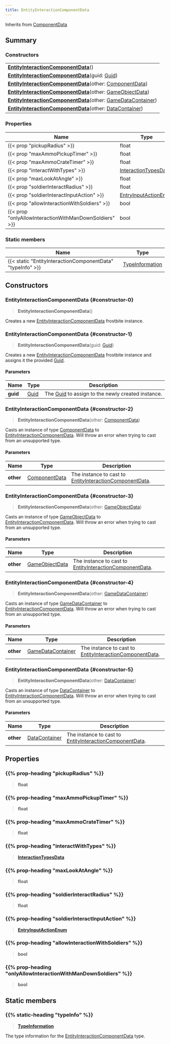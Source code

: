 ```yaml
---
title: EntityInteractionComponentData
---
```


Inherits from [ComponentData](/vext/ref/fb/componentdata)

## Summary

### Constructors

|  |
| --- |
| **[EntityInteractionComponentData](#constructor-0)**() |
| **[EntityInteractionComponentData](#constructor-1)**(guid: [Guid](/vext/ref/shared/type/guid)) |
| **[EntityInteractionComponentData](#constructor-2)**(other: [ComponentData](/vext/ref/fb/componentdata)) |
| **[EntityInteractionComponentData](#constructor-3)**(other: [GameObjectData](/vext/ref/fb/gameobjectdata)) |
| **[EntityInteractionComponentData](#constructor-4)**(other: [GameDataContainer](/vext/ref/fb/gamedatacontainer)) |
| **[EntityInteractionComponentData](#constructor-5)**(other: [DataContainer](/vext/ref/shared/type/datacontainer)) |

### Properties

| Name | Type |
| ---- | ---- |
| {{< prop "pickupRadius" >}} | float |
| {{< prop "maxAmmoPickupTimer" >}} | float |
| {{< prop "maxAmmoCrateTimer" >}} | float |
| {{< prop "interactWithTypes" >}} | [InteractionTypesData](/vext/ref/fb/interactiontypesdata) |
| {{< prop "maxLookAtAngle" >}} | float |
| {{< prop "soldierInteractRadius" >}} | float |
| {{< prop "soldierInteractInputAction" >}} | [EntryInputActionEnum](/vext/ref/fb/entryinputactionenum) |
| {{< prop "allowInteractionWithSoldiers" >}} | bool |
| {{< prop "onlyAllowInteractionWithManDownSoldiers" >}} | bool |

### Static members

| Name | Type |
| ---- | ---- |
| {{< static "EntityInteractionComponentData" "typeInfo" >}} | [TypeInformation](/vext/ref/shared/type/typeinformation) |

## Constructors

### EntityInteractionComponentData {#constructor-0}

> **EntityInteractionComponentData**()

Creates a new [EntityInteractionComponentData](/vext/ref/fb/entityinteractioncomponentdata) frostbite instance.

### EntityInteractionComponentData {#constructor-1}

> **EntityInteractionComponentData**(guid: [Guid](/vext/ref/shared/type/guid))

Creates a new [EntityInteractionComponentData](/vext/ref/fb/entityinteractioncomponentdata) frostbite instance and assigns it the provided [Guid](/vext/ref/shared/type/guid).

#### Parameters

| Name | Type | Description |
| ---- | ---- | ----------- |
| **guid** | [Guid](/vext/ref/shared/type/guid) | The [Guid](/vext/ref/shared/type/guid) to assign to the newly created instance. |

### EntityInteractionComponentData {#constructor-2}

> **EntityInteractionComponentData**(other: [ComponentData](/vext/ref/fb/componentdata))

Casts an instance of type [ComponentData](/vext/ref/fb/componentdata) to [EntityInteractionComponentData](/vext/ref/fb/entityinteractioncomponentdata). Will throw an error when trying to cast from an unsupported type.

#### Parameters

| Name | Type | Description |
| ---- | ---- | ----------- |
| **other** | [ComponentData](/vext/ref/fb/componentdata) | The instance to cast to [EntityInteractionComponentData](/vext/ref/fb/entityinteractioncomponentdata). |

### EntityInteractionComponentData {#constructor-3}

> **EntityInteractionComponentData**(other: [GameObjectData](/vext/ref/fb/gameobjectdata))

Casts an instance of type [GameObjectData](/vext/ref/fb/gameobjectdata) to [EntityInteractionComponentData](/vext/ref/fb/entityinteractioncomponentdata). Will throw an error when trying to cast from an unsupported type.

#### Parameters

| Name | Type | Description |
| ---- | ---- | ----------- |
| **other** | [GameObjectData](/vext/ref/fb/gameobjectdata) | The instance to cast to [EntityInteractionComponentData](/vext/ref/fb/entityinteractioncomponentdata). |

### EntityInteractionComponentData {#constructor-4}

> **EntityInteractionComponentData**(other: [GameDataContainer](/vext/ref/fb/gamedatacontainer))

Casts an instance of type [GameDataContainer](/vext/ref/fb/gamedatacontainer) to [EntityInteractionComponentData](/vext/ref/fb/entityinteractioncomponentdata). Will throw an error when trying to cast from an unsupported type.

#### Parameters

| Name | Type | Description |
| ---- | ---- | ----------- |
| **other** | [GameDataContainer](/vext/ref/fb/gamedatacontainer) | The instance to cast to [EntityInteractionComponentData](/vext/ref/fb/entityinteractioncomponentdata). |

### EntityInteractionComponentData {#constructor-5}

> **EntityInteractionComponentData**(other: [DataContainer](/vext/ref/shared/type/datacontainer))

Casts an instance of type [DataContainer](/vext/ref/shared/type/datacontainer) to [EntityInteractionComponentData](/vext/ref/fb/entityinteractioncomponentdata). Will throw an error when trying to cast from an unsupported type.

#### Parameters

| Name | Type | Description |
| ---- | ---- | ----------- |
| **other** | [DataContainer](/vext/ref/shared/type/datacontainer) | The instance to cast to [EntityInteractionComponentData](/vext/ref/fb/entityinteractioncomponentdata). |

## Properties

### {{% prop-heading "pickupRadius" %}}

> **float**

### {{% prop-heading "maxAmmoPickupTimer" %}}

> **float**

### {{% prop-heading "maxAmmoCrateTimer" %}}

> **float**

### {{% prop-heading "interactWithTypes" %}}

> **[InteractionTypesData](/vext/ref/fb/interactiontypesdata)**

### {{% prop-heading "maxLookAtAngle" %}}

> **float**

### {{% prop-heading "soldierInteractRadius" %}}

> **float**

### {{% prop-heading "soldierInteractInputAction" %}}

> **[EntryInputActionEnum](/vext/ref/fb/entryinputactionenum)**

### {{% prop-heading "allowInteractionWithSoldiers" %}}

> **bool**

### {{% prop-heading "onlyAllowInteractionWithManDownSoldiers" %}}

> **bool**

## Static members

### {{% static-heading "typeInfo" %}}

> **[TypeInformation](/vext/ref/shared/type/typeinformation)**

The type information for the [EntityInteractionComponentData](/vext/ref/fb/entityinteractioncomponentdata) type.

